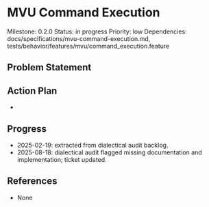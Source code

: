# MVU Command Execution
Milestone: 0.2.0
Status: in progress
Priority: low
Dependencies: docs/specifications/mvu-command-execution.md, tests/behavior/features/mvu/command_execution.feature

## Problem Statement
<description>


## Action Plan
- <tasks>

## Progress
- 2025-02-19: extracted from dialectical audit backlog.
- 2025-08-18: dialectical audit flagged missing documentation and implementation; ticket updated.

## References
- None
